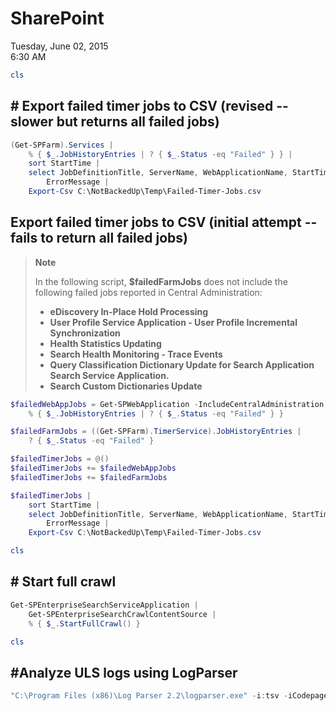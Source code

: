 # SharePoint

Tuesday, June 02, 2015\
6:30 AM

```PowerShell
cls
```

## # Export failed timer jobs to CSV (revised -- slower but returns all failed jobs)

```PowerShell
(Get-SPFarm).Services |
    % { $_.JobHistoryEntries | ? { $_.Status -eq "Failed" } } |
    sort StartTime |
    select JobDefinitionTitle, ServerName, WebApplicationName, StartTime, EndTime,
        ErrorMessage |
    Export-Csv C:\NotBackedUp\Temp\Failed-Timer-Jobs.csv
```

## Export failed timer jobs to CSV (initial attempt -- fails to return all failed jobs)

> **Note**
>
> In the following script, **\$failedFarmJobs** does not include the following failed jobs reported in Central Administration:
>
> - **eDiscovery In-Place Hold Processing**
> - **User Profile Service Application - User Profile Incremental Synchronization**
> - **Health Statistics Updating**
> - **Search Health Monitoring - Trace Events**
> - **Query Classification Dictionary Update for Search Application Search Service Application.**
> - **Search Custom Dictionaries Update**

```PowerShell
$failedWebAppJobs = Get-SPWebApplication -IncludeCentralAdministration |
    % { $_.JobHistoryEntries | ? { $_.Status -eq "Failed" } }

$failedFarmJobs = ((Get-SPFarm).TimerService).JobHistoryEntries |
    ? { $_.Status -eq "Failed" }

$failedTimerJobs = @()
$failedTimerJobs += $failedWebAppJobs
$failedTimerJobs += $failedFarmJobs

$failedTimerJobs |
    sort StartTime |
    select JobDefinitionTitle, ServerName, WebApplicationName, StartTime, EndTime,
        ErrorMessage |
    Export-Csv C:\NotBackedUp\Temp\Failed-Timer-Jobs.csv
```

```PowerShell
cls
```

## # Start full crawl

```PowerShell
Get-SPEnterpriseSearchServiceApplication |
    Get-SPEnterpriseSearchCrawlContentSource |
    % { $_.StartFullCrawl() }
```

```PowerShell
cls
```

## #Analyze ULS logs using LogParser

```PowerShell
"C:\Program Files (x86)\Log Parser 2.2\logparser.exe" -i:tsv -iCodepage:-1 "SELECT Timestamp, Process, TID, Area, Category, EventID, Level, Message, Correlation INTO LogStaging FROM 'E:\NotBackedUp\SharePoint Logs\*.log'" -o:SQL -oConnString: "server=localhost;Database=SharePointAnalysis;Trusted_Connection=yes;" -iCheckPoint:"E:\NotBackedUp\SharePoint Logs\LogParserCheckpoint.lpc"
```
